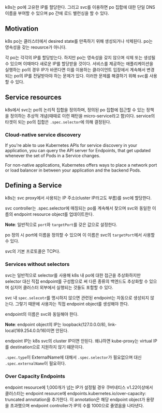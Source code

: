 k8s는 po에 고유한 IP를 할당한다. 그리고 svc를 이용하면 po 집합에 대한 단일 DNS 이름을 부여할 수 있으며 po 간에 로드 밸런싱을 할 수 있다.

## Motivation
k8s po는 클러스터에서 desired state를 만족하기 위해 생성되거나 삭제된다. po는 영속성을 갖는 reousrce가 아니다.

각 po는 각각의 IP를 할당받는다. 하지만 po는 영속성을 갖지 않으며 삭제 또는 생성될 수 있으며 이때마다 새로운 IP를 할당받을 것이다. 서비스를 제공하는 애플리케이션을 실행하는 po의 경우 IP가 바뀐다면 이를 이용하는 클라이언트 입장에서 계속해서 변경되는 po의 IP를 전달받아야 하는 문제가 있다. 이러한 문제를 해결하기 위해 svc를 사용할 수 있다.

## Service resources
k8s에서 svc는 po의 논리적 집합을 정의하며, 정의된 po 집합에 접근할 수 있는 정책을 정의하는 추상적 개념(때때로 이런 패턴을 micro-service라고 함)이다. service의 타겟이 되는 po의 집합은 `.spec.selector`에 의해 결정된다.

### Cloud-native service discovery
If you're able to use Kubernetes APIs for service discovery in your application, you can query the API server for Endpoints, that get updated whenever the set of Pods in a Service changes.

For non-native applications, Kubernetes offers ways to place a network port or load balancer in between your application and the backend Pods.

## Defining a Service
k8s는 svc proxy에서 사용되는 IP 주소(cluster IP라고도 부름)를 svc에 할당한다.

svc controller는 .spec.selector에 매칭되는 po를 계속해서 찾으며 svc와 동일한 이름의 endpoint resource object를 업데이트한다.

**Note**: 일반적으로 `port`와 `targetPort`를 갖은 값으로 설정한다.

po 정의 시 port에 이름을 정의할 수 있으며 이 이름은 svc의 `targetPort`에서 사용할 수 있다.

svc의 기본 프로토콜은 TCP다.

### Services without selectors
svc는 일반적으로 selector를 사용해 k8s 내 po에 대한 접근을 추상화하지만 selector 대신 직접 endpoint를 구성함으로 써 다른 종류의 백엔드도 추상화할 수 있으며 심지어 클러스터 외부에서 실행되는 것들도 포함할 수 있다.

svc 내 `spec.selecotr`를 명시하지 않으면 관련된 endpoint는 자동으로 생성되지 않는다. 그렇기 때문에 사용자는 직접 endpoint object를 생성해야 한다.

endpoint의 이름은 svc와 동일해야 한다.

**Note**: endpoint object의 IP는 loopback(127.0.0.0/8), link-local(169.254.0.0/16)이면 안된다.

endpoint IP는 k8s svc의 cluster IP이면 안된다. 왜냐하면 kube-proxy는 virtual IP를 destination으로 지원하지 않기 떄문이다.

`.spec.type`이 ExternalName에 대해서 `.spec.selector`가 필요없으며 대신 `.spec.externalName`이 필요히다.

### Over Capacity Endpoints
endpoint resource에 1,000개가 넘는 IP가 설정될 경우 쿠버네티스 v1.22이상에서 클러스터는 endpoint resource에 endpoints.kubernetes.io/over-capacity: truncated annotation을 추가한다. 이 annotation은 해당 endpoint object가 용량을 초과했으며 endpoint controller가 IP의 수를 1000으로 줄였음을 나타낸다.

